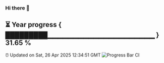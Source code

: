 ### Hi there 👋
⏳ Year progress { █████████▁▁▁▁▁▁▁▁▁▁▁▁▁▁▁▁▁▁▁▁▁ } 31.65 %
---
⏰ Updated on Sat, 26 Apr 2025 12:34:51 GMT
![Progress Bar CI](https://github.com/liununu/liununu/workflows/Progress%20Bar%20CI/badge.svg)

